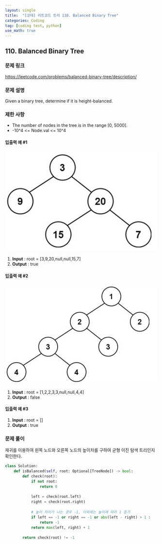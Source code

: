 ```yaml
---
layout: single
title:  "[코테] 리트코드 트리 110. Balanced Binary Tree"
categories: Coding
tag: [coding test, python]
use_math: true
---
```


## 110. Balanced Binary Tree
### 문제 링크
<https://leetcode.com/problems/balanced-binary-tree/description/>

### 문제 설명
Given a binary tree, determine if it is height-balanced.

### 제한 사항
- The number of nodes in the tree is in the range [0, 5000].
- -10^4 <= Node.val <= 10^4

#### 입출력 예 #1 
![그림1](/images/20240421_1.png)
1. **Input** : root = [3,9,20,null,null,15,7]
2. **Output** : true

#### 입출력 예 #2
![그림2](/images/20240421_2.png)
1. **Input** : root = [1,2,2,3,3,null,null,4,4]
2. **Output** : false

#### 입출력 예 #3
1. **Input** : root = []
2. **Output** : true

### 문제 풀이
재귀를 이용하여 왼쪽 노드와 오른쪽 노드의 높이차를 구하여 균형 이진 탐색 트리인지 확인한다.


```python
class Solution:
    def isBalanced(self, root: Optional[TreeNode]) -> bool:
        def check(root):
            if not root:
                return 0

            left = check(root.left)
            right = check(root.right)

            # 높이 차이가 나는 경우 -1, 이외에는 높이에 따라 1 증가
            if left == -1 or right == -1 or abs(left - right) > 1 :
                return -1
            return max(left, right) + 1

        return check(root) != -1
```
